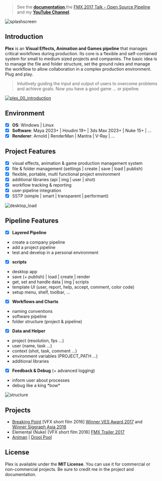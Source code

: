 > See the [**documentation**](https://github.com/alexanderrichtertd/plex/wiki),the [FMX 2017 Talk - Open Source Pipeline](https://www.youtube.com/watch?v=_JC0AMYX_Bw) and my **[YouTube Channel](https://youtube.com/alexanderrichtertd)**.

![splashscreen](https://user-images.githubusercontent.com/9514022/29427356-dbd29200-8389-11e7-9731-051ed39d2558.png)

## **Introduction**
**Plex** is an **Visual Effects, Animation and Games pipeline** that manages critical workflows during production.
Its core is a flexible and self-contained system for small to medium sized projects and companies.
The basic idea is to manage the file and folder structure, set the ground rules and manage the workflow to allow collaboration in a complex production environment. Plug and play.

> Intuitively guiding the input and output of users to overcome problems and achieve goals.
> Now you have a good game ... or pipeline.

[![plex_00_introduction](https://user-images.githubusercontent.com/9514022/29458175-179be8ba-841e-11e7-8be7-a83b0a37b28e.PNG)](https://youtu.be/gqRailvSmtw)

## Environment
- [x] **OS**: Windows | Linux
- [x] **Software**: Maya 2023+ | Houdini 19+ | 3ds Max 2023+ | Nuke 15+ | ...
- [x] **Renderer**: Arnold | RenderMan | Mantra | V-Ray | ...

## Project Features
- [x] visual effects, animation & game production management system
- [x] file & folder management (settings | create | save | load | publish)
- [x] flexible, portable, multi functional project environment
- [x] additional libraries (api | img | user | shot)
- [x] workflow tracking & reporting
- [x] user-pipeline integration
- [x] SSTP (simple | smart | transparent | performant)

![desktop_load](https://user-images.githubusercontent.com/9514022/30782643-477e0060-a136-11e7-883d-eadc16fbf0e0.gif)

## Pipeline Features
- [x] **Layered Pipeline**
 - create a company pipeline
 - add a project pipeline
 - test and develop in a personal environment
- [x] **scripts**
 - desktop app
 - save (+ publish) | load | create | render
 - get, set and handle data | img | scripts
 - template UI (user, report, help, accept, comment, color code)
 - setup menu, shelf, toolbar, ...
- [x] **Workflows and Charts**
 - naming conventions
 - software pipeline
 - folder structure (project & pipeline)
- [x] **Data and Helper**
 - project (resolution, fps ...)
 - user (name, task ...)
 - context (shot, task, comment ...)
 - environment variables (PROJECT_PATH ...)
 - additional libraries
- [x] **Feedback & Debug** (+ advanced logging)
 - inform user about processes
 - debug like a king \*bow\*

![structure](https://cloud.githubusercontent.com/assets/9514022/25559030/6c4396a2-2d33-11e7-90a2-add01a986613.png)

## **Projects**
- [Breaking Point](https://vimeo.com/178452618) \[VFX short film 2016\]
[Winner VES Award 2017](https://www.visualeffectssociety.com/post/15th-annual-ves-awards-nominees) and [Winner Siggraph Asia 2016](https://sa2016.siggraph.org/en)
- Elemental (Nuke) \[VFX short film 2016\]
[FMX Trailer 2017](https://www.youtube.com/watch?v=KmI8yakN9d4)
- [Animan](https://www.youtube.com/watch?v=CxxzeZg05mE) | [Drool Pool](https://www.youtube.com/watch?v=EueZW6H8Rq0&t=2s)


## **License**
Plex is available under the **MIT License**. You can use it for commercial or non-commercial projects. Be sure to credit me in the project and documentation.
